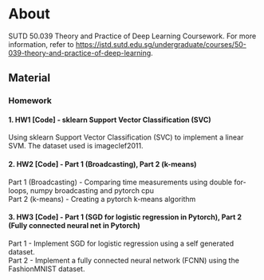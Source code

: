 # About
SUTD 50.039 Theory and Practice of Deep Learning Coursework. For more information, refer to https://istd.sutd.edu.sg/undergraduate/courses/50-039-theory-and-practice-of-deep-learning.

## Material
### Homework
#### 1. HW1 [Code] - sklearn Support Vector Classification (SVC)
Using sklearn Support Vector Classification (SVC) to implement a linear SVM. The dataset used is imageclef2011.

#### 2. HW2 [Code] - Part 1 (Broadcasting), Part 2 (k-means)
Part 1 (Broadcasting) -  Comparing time measurements using double for-loops, numpy broadcasting and pytorch cpu  
Part 2 (k-means) - Creating a pytorch k-means algorithm  

#### 3. HW3 [Code] - Part 1 (SGD for logistic regression in Pytorch), Part 2 (Fully connected neural net in Pytorch)  
Part 1 - Implement SGD for logistic regression using a self generated dataset.  
Part 2 - Implement a fully connected neural network (FCNN) using the FashionMNIST dataset.  
